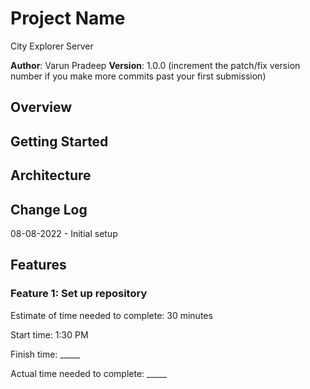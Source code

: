 # Project Name

City Explorer Server

**Author**: Varun Pradeep
**Version**: 1.0.0 (increment the patch/fix version number if you make more commits past your first submission)

## Overview
<!-- Provide a high level overview of what this application is and why you are building it, beyond the fact that it's an assignment for this class. (i.e. What's your problem domain?) -->

## Getting Started
<!-- What are the steps that a user must take in order to build this app on their own machine and get it running? -->

## Architecture
<!-- Provide a detailed description of the application design. What technologies (languages, libraries, etc) you're using, and any other relevant design information. -->

## Change Log

08-08-2022 - Initial setup

## Features

### Feature 1: Set up repository

Estimate of time needed to complete: 30 minutes

Start time: 1:30 PM

Finish time: _____

Actual time needed to complete: _____
